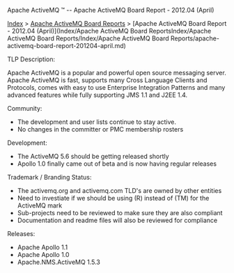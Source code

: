 Apache ActiveMQ ™ -- Apache ActiveMQ Board Report - 2012.04 (April) 

[Index](index.html) > [Apache ActiveMQ Board Reports](apache-activemq-Developers/board-reports.md) > [Apache ActiveMQ Board Report - 2012.04 (April)](Index/Apache ActiveMQ Board ReportsIndex/Apache ActiveMQ Board Reports/Index/Apache ActiveMQ Board Reports/apache-activemq-board-report-201204-april.md)


TLP Description:

Apache ActiveMQ is a popular and powerful open source messaging server. Apache ActiveMQ is fast, supports many Cross Language Clients and Protocols, comes with easy to use Enterprise Integration Patterns and many advanced features while fully supporting JMS 1.1 and J2EE 1.4.

Community:

*   The development and user lists continue to stay active.
*   No changes in the committer or PMC membership rosters

Development:

*   The ActiveMQ 5.6 should be getting released shortly
*   Apollo 1.0 finally came out of beta and is now having regular releases

Trademark / Branding Status:

*   The activemq.org and activemq.com TLD's are owned by other entities
*   Need to investiate if we should be using (R) instead of (TM) for the ActiveMQ mark
*   Sub-projects need to be reviewed to make sure they are also compliant
*   Documentation and readme files will also be reviewed for compliance

Releases:

*   Apache Apollo 1.1
*   Apache Apollo 1.0
*   Apache.NMS.ActiveMQ 1.5.3

